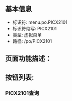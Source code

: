 
## 基本信息

- 标识符: menu.po.PICX2101
- 标识符缩写: PICX2101
- 类型: 虚拟菜单
- 路径: /po/PICX2101

## 页面功能描述：





## 按钮列表:


### PICX2101查询



